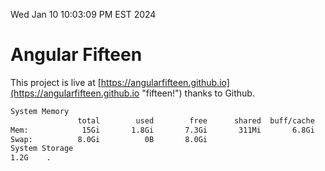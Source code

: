 Wed Jan 10 10:03:09 PM EST 2024

# Angular Fifteen


This project is live at [https://angularfifteen.github.io](https://angularfifteen.github.io "fifteen!") thanks to Github.

```bash
System Memory
               total        used        free      shared  buff/cache   available
Mem:            15Gi       1.8Gi       7.3Gi       311Mi       6.8Gi        13Gi
Swap:          8.0Gi          0B       8.0Gi
System Storage
1.2G	.
```
